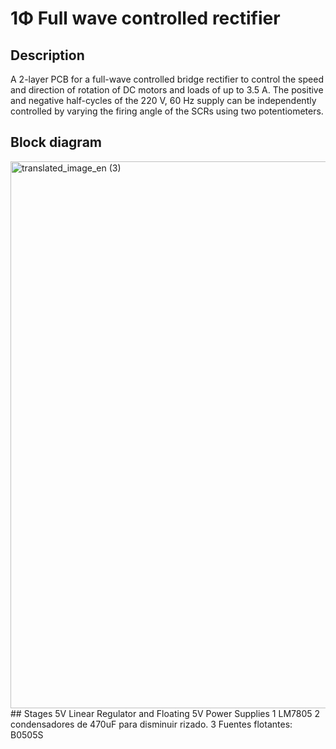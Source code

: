 # 1Φ Full wave controlled rectifier
## Description
A 2-layer PCB for a full-wave controlled bridge rectifier to control the speed and direction of rotation of DC motors and loads of up to 3.5 A. The positive and negative half-cycles of the 220 V, 60 Hz supply can be independently controlled by varying the firing angle of the SCRs using two potentiometers.
## Block diagram
<img width="1999" height="875" alt="translated_image_en (3)" src="https://github.com/user-attachments/assets/068af9c5-dcf5-4faf-9c92-e34b611a9e2f" />
## Stages
5V Linear Regulator and Floating 5V Power Supplies
1 LM7805
2 condensadores de 470uF para disminuir rizado.
3 Fuentes flotantes: B0505S

